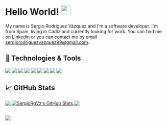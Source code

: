 # Hello World! <img src="https://raw.githubusercontent.com/MartinHeinz/MartinHeinz/master/wave.gif" width="30px">

My name is Sergio Rodríguez Vázquez and I'm a software developer. I'm from Spain, living in Cádiz and currently looking for work. You can find me on [Linkedin](https://www.linkedin.com/in/sergiorodriguezvazquez/) or you can contact me by email <sergiorodriguezvazquez99@gmail.com>.

## 🔧 Technologies & Tools

![](https://img.shields.io/badge/OS-Linux-informational?style=flat&logo=linux&logoColor=white&color=2bbc8a) ![](https://img.shields.io/badge/Editor-VsCode-informational?style=flat&logo=visual-studio-code&logoColor=white&color=2bbc8a) ![](https://img.shields.io/badge/Text-LaTeX-informational?style=flat&logo=latex&logoColor=white&color=2bbc8a)  ![](https://img.shields.io/badge/Tools-Docker-informational?style=flat&logo=docker&logoColor=white&color=2bbc8a) ![](https://img.shields.io/badge/Code-C++-informational?style=flat&logo=cplusplus&logoColor=white&color=2bbc8a) <!--- PHP--> ![](https://img.shields.io/badge/Code-PHP-informational?style=flat&logo=php&logoColor=white&color=2bbc8a) <!--- Python--> ![](https://img.shields.io/badge/Code-Python-informational?style=flat&logo=python&logoColor=white&color=2bbc8a) <!--- Java--> ![](https://img.shields.io/badge/Code-Java-informational?style=flat&logo=java&logoColor=white&color=2bbc8a) <!--- Laravel--> ![](https://img.shields.io/badge/Framework-Laravel-informational?style=flat&logo=laravel&logoColor=white&color=2bbc8a)


## &#x1f4c8; GitHub Stats

<a href="https://github.com/SergioRgVz/SergioRgVz">
  <img align="center" src="https://github-readme-stats.vercel.app/api/top-langs/?username=SergioRgVz&hide=java,html,tex&title_color=ffffff&text_color=c9cacc&icon_color=2bbc8a&bg_color=1d1f21&langs_count=3" />
</a>
<a href="https://github.com/SergioRgVz/SergioRgVz">
  <img align="center" src="https://github-readme-stats.vercel.app/api?username=SergioRgVz&show_icons=true&line_height=27&count_private=true&title_color=ffffff&text_color=c9cacc&icon_color=2bbc8a&bg_color=1d1f21" alt="SergioRgVz's GitHub Stats" />
</a>

<a href="https://github.com/SergioRgVz/Netflix-Clone">
  <img align="center" src="https://github-readme-stats.vercel.app/api/pin/?username=SergioRgVz&repo=Netflix-Clone&title_color=ffffff&text_color=c9cacc&icon_color=2bbc8a&bg_color=1d1f21" />
</a>

##

<a href="https://wakatime.com/@SergioRgVz">
  <img align="center" src="https://github-readme-stats.vercel.app/api/wakatime?username=SergioRgVz" />
 </a>



